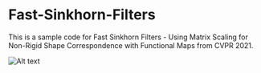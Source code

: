 # Fast-Sinkhorn-Filters

This is a sample code for Fast Sinkhorn Filters - Using Matrix Scaling for Non-Rigid Shape Correspondence with Functional Maps from CVPR 2021. 



![Alt text](https://github.com/paigautam/Fast-Sinkhorn-Filters/Figures/Teaser_Sinkhorn.png?raw=true)
